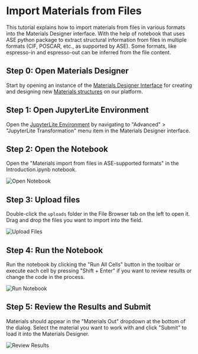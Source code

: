 # Import Materials from Files

This tutorial explains how to import materials from files in various formats into the Materials Designer interface. With the help of notebook that uses ASE python package to extract structural information from files in multiple formats (CIF, POSCAR, etc., as supported by ASE). Some formats, like espresso-in and espresso-out can be inferred from the file content.

## Step 0: Open Materials Designer

Start by opening an instance of the [Materials Designer Interface](../../materials-designer/overview.md) for creating and designing new [Materials structures](../../materials/overview.md) on our platform.

## Step 1: Open JupyterLite Environment

Open the [JupyterLite Environment](../../materials-designer/header-menu/advanced/jupyterlite-dialog.md) by navigating to "Advanced" > "JupyterLite Transformation" menu item in the Materials Designer interface.

## Step 2: Open the Notebook

Open the "Materials import from files in ASE-supported formats" in the Introduction.ipynb notebook.

<img src="/images/tutorials/import_from_files/open_notebook.png" alt="Open Notebook"/>

## Step 3: Upload files

Double-click the `uploads` folder in the File Browser tab on the left to open it. Drag and drop the files you want to import into the field.

<img src="/images/tutorials/import_from_files/upload_files.png" alt="Upload Files"/>

## Step 4: Run the Notebook

Run the notebook by clicking the "Run All Cells" button in the toolbar or execute each cell by pressing "Shift + Enter" if you want to review results or change the code in the process.

<img src="/images/tutorials/import_from_files/run_notebook.png" alt="Run Notebook"/>

## Step 5: Review the Results and Submit

Materials should appear in the "Materials Out" dropdown at the bottom of the dialog. Select the material you want to work with and click "Submit" to load it into the Materials Designer.

<img src="/images/tutorials/import_from_files/submit_results.png" alt="Review Results"/>
